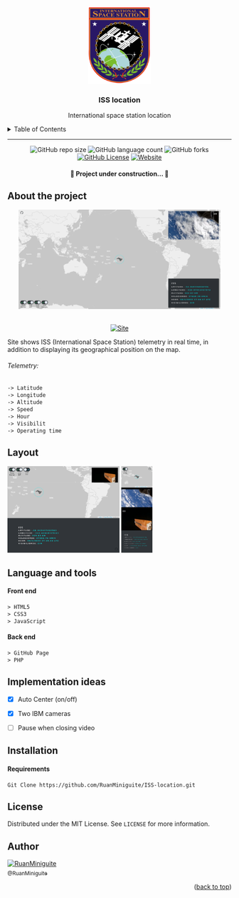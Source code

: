 <!--  
    Ruan Pezzin Miniguite
    V. 2.2 
-->

<!-- ============== HEADER ============== -->
<div align="center" id="header">
  <a href="https://www.nasa.gov/mission_pages/station/main/index.html"><img src="/assets/LogoISS.png" alt="Logo" width="140"></a>
  
  <h3>ISS location</h3>
  <p>International space station location</p>
</div>


<!-- ===== SUMARIO ===== -->
<details>
  <summary>Table of Contents</summary>
  <ol>
    <li><a href="#about-the-project">About The Project</a></li>
    <li><a href="#layout">Layout</a></li>
    <li><a href="#language-and-tools">Language and tools</a></li>
    <li><a href="#implementation-ideas">Implementation ideas</a></li>
    <li><a href="#installation">Installation</a></li>
    <li><a href="#license">License</a></li>
    <li><a href="#author">Author</a></li>
  </ol>
</details>

---



<!-- ============== SHIELDS ============== -->
<div align="center">

  ![GitHub repo size][GitHub repo size-shields]
  ![GitHub language count][GitHub language count-shields]
  ![GitHub forks][GitHub forks-shields]
  [![GitHub License][GitHub License-shields]][GitHub License-link]
  [![Website][Website-shields]][Website-link]

  <h4>🚧 Project under construction... 🚧</h4>
</div>



<!-- ============== ABOUT ============== -->
## About the project

<div align="center">
  <img src="/assets/Desktop.png" alt="Print" width=90% ><br><br>

  [![Site][Site-shields]][Site-link]
</div>

<p>Site shows ISS (International Space Station) telemetry in real time, in addition to displaying its geographical position on the map.</p>

<h6> Telemetry: </h6>

```
-> Latitude
-> Longitude
-> Altitude
-> Speed
-> Hour
-> Visibilit
-> Operating time 
```


<!-- ============== LAYOUT ============== -->
## Layout

<div>
  <img src="/assets/Tablet.png" alt="Print" width="50%">
  <img src="/assets/Mobile.png" alt="Print" width="14%">
</div>



<!-- ============== LANGUAGE ============== -->
## Language and tools

#### Front end
```
> HTML5
> CSS3
> JavaScript
```

#### Back end
```
> GitHub Page
> PHP
```



<!-- ============== IDEAS ============== -->
## Implementation ideas

- [x] Auto Center (on/off)
- [x] Two IBM cameras
- [ ] Pause when closing video



<!-- ============== INSTALLATION ============== -->
## Installation

<h4>Requirements</h4>
<!-- Write here -->

```
Git Clone https://github.com/RuanMiniguite/ISS-location.git
```


<!-- ============== LICENSE ============== -->
## License

Distributed under the MIT License. See `LICENSE` for more information.


<!-- ============== AUTHOR ============== -->
## Author

[<img alt="RuanMiniguite" src="https://github.com/RuanMiniguite.png?size=210" width="115"><br><sub>@RuanMiniguite</sub>](https://github.com/RuanMiniguite)


<p align="right">(<a href="#header">back to top</a>)</p>


<!-- ============== LINKs ============== -->
<!-- Alterar link -->
[Site-link]: https://ruanminiguite.github.io/ISS-location/
[GitHub License-link]: https://github.com/RuanMiniguite/ISS-location/blob/01423e7909d5cec594db6904d5e56bbd7e684aa9/LICENSE

<!-- Alterar caminho para repositorio [Template-Readme] -->
[GitHub repo size-shields]: https://img.shields.io/github/repo-size/RuanMiniguite/ISS-location?style=for-the-badge
[GitHub language count-shields]: https://img.shields.io/github/languages/count/RuanMiniguite/ISS-location?style=for-the-badge
[GitHub forks-shields]: https://img.shields.io/github/forks/RuanMiniguite/ISS-location?style=for-the-badge

<!-- link Shields-->
[GitHub License-shields]: https://img.shields.io/cocoapods/l/m?down_color=292929&up_color=292929&style=for-the-badge
[Site-shields]: https://img.shields.io/badge/Site-Live-292929?style=for-the-badge&logo=web&logoColor=white
[Website-link]: https://github.com/RuanMiniguite/Commit-Message
[Website-shields]: https://img.shields.io/website?down_color=292929&down_message=404&style=for-the-badge&logo=github&up_color=292929&up_message=Commit&url=https%3A%2F%2Fgithub.com%2FRuanMiniguite%2FCommit-Message

